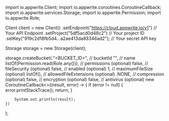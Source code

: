 import io.appwrite.Client;
import io.appwrite.coroutines.CoroutineCallback;
import io.appwrite.services.Storage;
import io.appwrite.Permission;
import io.appwrite.Role;

Client client = new Client()
    .setEndpoint("https://cloud.appwrite.io/v1") // Your API Endpoint
    .setProject("5df5acd0d48c2") // Your project ID
    .setKey("919c2d18fb5d4...a2ae413da83346ad2"); // Your secret API key

Storage storage = new Storage(client);

storage.createBucket(
    "<BUCKET_ID>", // bucketId
    "<NAME>", // name
    listOf(Permission.read(Role.any())), // permissions (optional)
    false, // fileSecurity (optional)
    false, // enabled (optional)
    1, // maximumFileSize (optional)
    listOf(), // allowedFileExtensions (optional)
    .NONE, // compression (optional)
    false, // encryption (optional)
    false, // antivirus (optional)
    new CoroutineCallback<>((result, error) -> {
        if (error != null) {
            error.printStackTrace();
            return;
        }

        System.out.println(result);
    })
);


